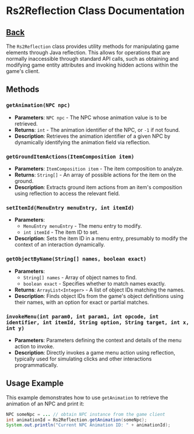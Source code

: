 # Rs2Reflection Class Documentation
## [Back](development.md)
The `Rs2Reflection` class provides utility methods for manipulating game elements through Java reflection. This allows for operations that are normally inaccessible through standard API calls, such as obtaining and modifying game entity attributes and invoking hidden actions within the game's client.

## Methods

### `getAnimation(NPC npc)`
- **Parameters**: `NPC npc` - The NPC whose animation value is to be retrieved.
- **Returns**: `int` - The animation identifier of the NPC, or `-1` if not found.
- **Description**: Retrieves the animation identifier of a given NPC by dynamically identifying the animation field via reflection.

### `getGroundItemActions(ItemComposition item)`
- **Parameters**: `ItemComposition item` - The item composition to analyze.
- **Returns**: `String[]` - An array of possible actions for the item on the ground.
- **Description**: Extracts ground item actions from an item's composition using reflection to access the relevant field.

### `setItemId(MenuEntry menuEntry, int itemId)`
- **Parameters**:
    - `MenuEntry menuEntry` - The menu entry to modify.
    - `int itemId` - The item ID to set.
- **Description**: Sets the item ID in a menu entry, presumably to modify the context of an interaction dynamically.

### `getObjectByName(String[] names, boolean exact)`
- **Parameters**:
    - `String[] names` - Array of object names to find.
    - `boolean exact` - Specifies whether to match names exactly.
- **Returns**: `ArrayList<Integer>` - A list of object IDs matching the names.
- **Description**: Finds object IDs from the game's object definitions using their names, with an option for exact or partial matches.

### `invokeMenu(int param0, int param1, int opcode, int identifier, int itemId, String option, String target, int x, int y)`
- **Parameters**: Parameters defining the context and details of the menu action to invoke.
- **Description**: Directly invokes a game menu action using reflection, typically used for simulating clicks and other interactions programmatically.

## Usage Example

This example demonstrates how to use `getAnimation` to retrieve the animation of an NPC and print it:

```java
NPC someNpc = ... // obtain NPC instance from the game client
int animationId = Rs2Reflection.getAnimation(someNpc);
System.out.println("Current NPC Animation ID: " + animationId);
